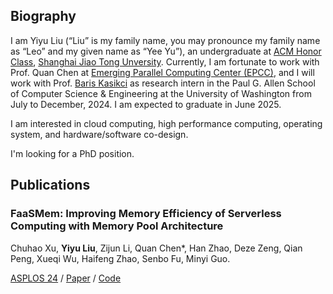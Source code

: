 ## Biography

I am Yiyu Liu (“Liu” is my family name, you may pronounce my family name as
“Leo” and my given name as “Yee Yu”), an undergraduate at
[ACM Honor Class][acm-class], [Shanghai Jiao Tong Unversity][sjtu]. Currently,
I am fortunate to work with Prof. Quan Chen at
[Emerging Parallel Computing Center (EPCC)][epcc], and I will work with Prof.
[Baris Kasikci][baris] as research intern in the Paul G. Allen School of
Computer Science & Engineering at the University of Washington from July to
December, 2024. I am expected to graduate in June 2025.

[acm-class]: https://acm.sjtu.edu.cn/
[sjtu]: https://sjtu.edu.cn/
[epcc]: http://epcc.sjtu.edu.cn/
[baris]: https://homes.cs.washington.edu/~baris/

I am interested in cloud computing, high performance computing, operating system,
and hardware/software co-design.

I'm looking for a PhD position.

## Publications

### FaaSMem: Improving Memory Efficiency of Serverless Computing with Memory Pool Architecture

Chuhao Xu, **Yiyu Liu**, Zijun Li, Quan Chen*, Han Zhao, Deze Zeng, Qian Peng, Xueqi Wu, Haifeng Zhao, Senbo Fu, Minyi Guo.

[ASPLOS 24][asplos24] / [Paper][faasmem-paper] / [Code][faasmem-code]

[asplos24]: https://www.asplos-conference.org/asplos2024/
[faasmem-paper]: https://doi.org/10.1145/3620666.3651355
[faasmem-code]: https://github.com/BarrinXu/FaaSMem
